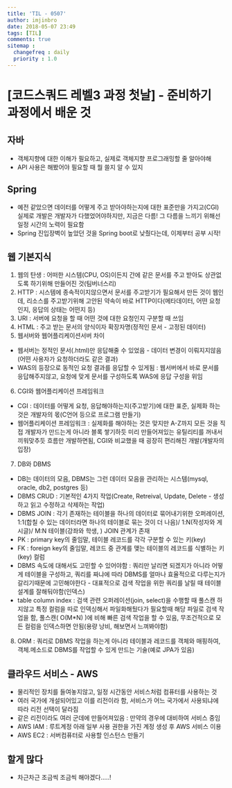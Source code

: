 ```yaml
---
title: 'TIL - 0507'
author: imjinbro
date: 2018-05-07 23:49
tags: [TIL]
comments: true
sitemap :
  changefreq : daily
  priority : 1.0
---
```


# [코드스쿼드 레벨3 과정 첫날] - 준비하기 과정에서 배운 것
## 자바
* 객체지향에 대한 이해가 필요하고, 실제로 객체지향 프로그래밍할 줄 알아야해
* API 사용은 해봤어야 필요할 때 뭘 쓸지 알 수 있지 
   
## Spring
* 예전 같았으면 데이터를 어떻게 주고 받아야하는지에 대한 표준만을 가지고(CGI) 실제로 개발은 개발자가 다했었어야하지만, 지금은 다름! 그 다름을 느끼기 위해선 일정 시간의 노력이 필요함
* Spring 진입장벽이 높았던 것을 Spring boot로 낮췄다는데, 이제부터 공부 시작!
  
## 웹 기본지식
1. 웹의 탄생 : 어떠한 시스템(CPU, OS)이든지 간에 같은 문서를 주고 받아도 상관없도록 하기위해 만들어진 것(팀버너스리)
2. HTTP : 시스템에 종속적이지않으면서 문서를 주고받기가 필요해서 만든 것이 웹인데, 리소스를 주고받기위해 고안된 약속이 바로 HTTP이다(메타데이터, 어떤 요청인지, 응답의 상태는 어떤지 등)
3. URI : 서버에 요청을 할 때 어떤 것에 대한 요청인지 구분할 때 쓰임
4. HTML : 주고 받는 문서의 양식이자 확장자명(정적인 문서 - 고정된 데이터)
5. 웹서버와 웹어플리케이션서버 차이
  * 웹서버는 정적인 문서(.html)만 응답해줄 수 있었음 - 데이터 변경이 이뤄지지않음(어떤 사용자가 요청하더라도 같은 결과)
  * WAS의 등장으로 동적인 요청 결과를 응답할 수 있게됨 : 웹서버에서 바로 문서를 응답해주지않고, 요청에 맞게 문서를 구성하도록 WAS에 응답 구성을 위임

6. CGI와 웹어플리케이션 프레임워크
  * CGI : 데이터를 어떻게 요청, 응답해야하는지(주고받기)에 대한 표준, 실제화 하는 것은 개발자의 몫(C언어 등으로 프로그램 만들기)
  * 웹어플리케이션 프레임워크 : 실제화를 해야하는 것은 맞지만 A-Z까지 모든 것을 직접 개발자가 만드는게 아니라 블록 쌓기하듯 미리 만들어져있는 유틸리티를 꺼내서 끼워맞추듯 흐름만 개발하면됨, CGI와 비교했을 때 굉장히 편리해진 개발(개발자의 입장)

7. DB와 DBMS
  * DB는 데이터의 모음, DBMS는 그런 데이터 모음을 관리하는 시스템(mysql, oracle, db2, postgres 등)
  * DBMS CRUD : 기본적인 4가지 작업(Create, Retreival, Update, Delete - 생성하고 읽고 수정하고 삭제하는 작업)
  * DBMS JOIN : 각기 존재하는 테이블을 하나의 데이터로 묶어내기위한 오퍼레이션, 1:1(합칠 수 있는 데이터라면 하나의 테이블로 묶는 것이 더 나음)/ 1:N(작성자와 게시글)/ M:N 테이블(강좌와 학생, ) JOIN 관계가 존재
  * PK : primary key의 줄임말, 테이블 레코드를 각각 구분할 수 있는 키(key)
  * FK : foreign key의 줄임말, 레코드 중 관계를 맺는 테이블의 레코드를 식별하는 키(key) 컬럼
  * DBMS 속도에 대해서도 고민할 수 있어야함 : 쿼리만 날리면 되겠지가 아니라 어떻게 테이블을 구성하고, 쿼리를 짜냐에 따라 DBMS를 얼마나 효율적으로 다루는지가 갈리기때문에 고민해야한다 - 대표적으로 검색 작업을 위한 쿼리를 날릴 때 테이블 설계를 잘해둬야함(인덱스)
  * table column index : 검색 관련 오퍼레이션(join, select)을 수행할 때 풀스캔 하지않고 특정 컬럼을 따로 인덱싱해서 파일화해뒀다가 필요할때 해당 파일로 검색 작업을 함, 풀스캔( O(M*N) )에 비해 빠른 검색 작업을 할 수 있음, 무조건적으로 모든 컬럼을 인덱스하면 안됨(용량 낭비, 해보면서 느껴봐야함)
  
8. ORM : 쿼리로 DBMS 작업을 하는게 아니라 테이블과 레코드를 객체와 매핑하여, 객체.메소드로 DBMS를 작업할 수 있게 만드는 기술(예로 JPA가 있음)

  
## 클라우드 서비스 - AWS
* 물리적인 장치를 들여놓지않고, 일정 시간동안 서비스처럼 컴퓨터를 사용하는 것
* 여러 국가에 개설되어있고 이를 리전이라 함, 서비스가 어느 국가에서 사용되냐에 따라 리전 선택이 달라짐
* 같은 리전이라도 여러 군데에 만들어져있음 : 만약의 경우에 대비하여 서비스 중임
* AWS IAM : 루트계정 아래 일부 사용 권한을 가진 계정 생성 후 AWS 서비스 이용
* AWS EC2 : 서버컴퓨터로 사용할 인스턴스 만들기


## 할게 많다
* 차근차근 조금씩 조금씩 해야겠다.....!